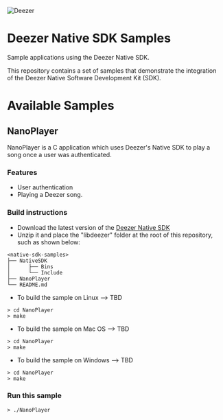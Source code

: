 ![Deezer](http://cdn-files.deezer.com/img/press/new_logo_white.jpg "Deezer") 

# Deezer Native SDK Samples
Sample applications using the Deezer Native SDK.

This repository contains a set of samples that demonstrate the integration of the Deezer Native Software Development Kit (SDK).

# Available Samples

## NanoPlayer

NanoPlayer is a C application which uses Deezer's Native SDK to play a song once a user was authenticated.

### Features

 - User authentication
 - Playing a Deezer song.

### Build instructions

* Download the latest version of the [Deezer Native SDK][1]
* Unzip it and place the "libdeezer" folder at the root of this repository, such as shown below:
```
<native-sdk-samples>
├── NativeSDK
│      ├── Bins
│      └── Include
├── NanoPlayer
└── README.md
```

* To build the sample on Linux
--> TBD
```
> cd NanoPlayer
> make
```

* To build the sample on Mac OS
--> TBD
```
> cd NanoPlayer
> make
```

* To build the sample on Windows
--> TBD
```
> cd NanoPlayer
> make
```


### Run this sample

```
> ./NanoPlayer
```

 [1]: http://developers.deezer.com/sdk/native
